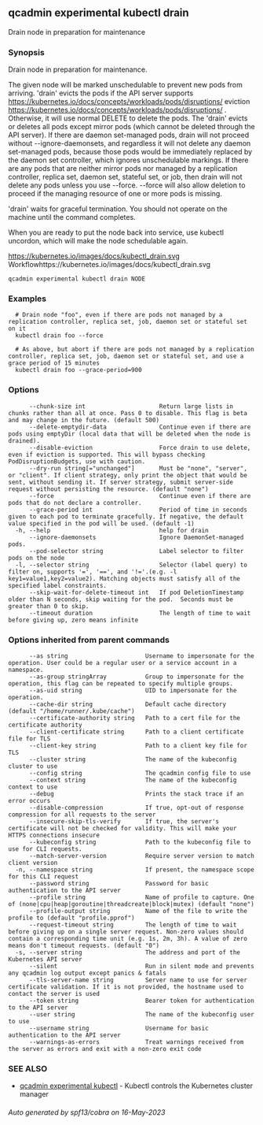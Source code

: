 ## qcadmin experimental kubectl drain

Drain node in preparation for maintenance

### Synopsis

Drain node in preparation for maintenance.

 The given node will be marked unschedulable to prevent new pods from arriving. 'drain' evicts the pods if the API server supports https://kubernetes.io/docs/concepts/workloads/pods/disruptions/ eviction https://kubernetes.io/docs/concepts/workloads/pods/disruptions/ . Otherwise, it will use normal DELETE to delete the pods. The 'drain' evicts or deletes all pods except mirror pods (which cannot be deleted through the API server).  If there are daemon set-managed pods, drain will not proceed without --ignore-daemonsets, and regardless it will not delete any daemon set-managed pods, because those pods would be immediately replaced by the daemon set controller, which ignores unschedulable markings.  If there are any pods that are neither mirror pods nor managed by a replication controller, replica set, daemon set, stateful set, or job, then drain will not delete any pods unless you use --force.  --force will also allow deletion to proceed if the managing resource of one or more pods is missing.

 'drain' waits for graceful termination. You should not operate on the machine until the command completes.

 When you are ready to put the node back into service, use kubectl uncordon, which will make the node schedulable again.

https://kubernetes.io/images/docs/kubectl_drain.svg Workflowhttps://kubernetes.io/images/docs/kubectl_drain.svg

```
qcadmin experimental kubectl drain NODE
```

### Examples

```
  # Drain node "foo", even if there are pods not managed by a replication controller, replica set, job, daemon set or stateful set on it
  kubectl drain foo --force
  
  # As above, but abort if there are pods not managed by a replication controller, replica set, job, daemon set or stateful set, and use a grace period of 15 minutes
  kubectl drain foo --grace-period=900
```

### Options

```
      --chunk-size int                     Return large lists in chunks rather than all at once. Pass 0 to disable. This flag is beta and may change in the future. (default 500)
      --delete-emptydir-data               Continue even if there are pods using emptyDir (local data that will be deleted when the node is drained).
      --disable-eviction                   Force drain to use delete, even if eviction is supported. This will bypass checking PodDisruptionBudgets, use with caution.
      --dry-run string[="unchanged"]       Must be "none", "server", or "client". If client strategy, only print the object that would be sent, without sending it. If server strategy, submit server-side request without persisting the resource. (default "none")
      --force                              Continue even if there are pods that do not declare a controller.
      --grace-period int                   Period of time in seconds given to each pod to terminate gracefully. If negative, the default value specified in the pod will be used. (default -1)
  -h, --help                               help for drain
      --ignore-daemonsets                  Ignore DaemonSet-managed pods.
      --pod-selector string                Label selector to filter pods on the node
  -l, --selector string                    Selector (label query) to filter on, supports '=', '==', and '!='.(e.g. -l key1=value1,key2=value2). Matching objects must satisfy all of the specified label constraints.
      --skip-wait-for-delete-timeout int   If pod DeletionTimestamp older than N seconds, skip waiting for the pod.  Seconds must be greater than 0 to skip.
      --timeout duration                   The length of time to wait before giving up, zero means infinite
```

### Options inherited from parent commands

```
      --as string                      Username to impersonate for the operation. User could be a regular user or a service account in a namespace.
      --as-group stringArray           Group to impersonate for the operation, this flag can be repeated to specify multiple groups.
      --as-uid string                  UID to impersonate for the operation.
      --cache-dir string               Default cache directory (default "/home/runner/.kube/cache")
      --certificate-authority string   Path to a cert file for the certificate authority
      --client-certificate string      Path to a client certificate file for TLS
      --client-key string              Path to a client key file for TLS
      --cluster string                 The name of the kubeconfig cluster to use
      --config string                  The qcadmin config file to use
      --context string                 The name of the kubeconfig context to use
      --debug                          Prints the stack trace if an error occurs
      --disable-compression            If true, opt-out of response compression for all requests to the server
      --insecure-skip-tls-verify       If true, the server's certificate will not be checked for validity. This will make your HTTPS connections insecure
      --kubeconfig string              Path to the kubeconfig file to use for CLI requests.
      --match-server-version           Require server version to match client version
  -n, --namespace string               If present, the namespace scope for this CLI request
      --password string                Password for basic authentication to the API server
      --profile string                 Name of profile to capture. One of (none|cpu|heap|goroutine|threadcreate|block|mutex) (default "none")
      --profile-output string          Name of the file to write the profile to (default "profile.pprof")
      --request-timeout string         The length of time to wait before giving up on a single server request. Non-zero values should contain a corresponding time unit (e.g. 1s, 2m, 3h). A value of zero means don't timeout requests. (default "0")
  -s, --server string                  The address and port of the Kubernetes API server
      --silent                         Run in silent mode and prevents any qcadmin log output except panics & fatals
      --tls-server-name string         Server name to use for server certificate validation. If it is not provided, the hostname used to contact the server is used
      --token string                   Bearer token for authentication to the API server
      --user string                    The name of the kubeconfig user to use
      --username string                Username for basic authentication to the API server
      --warnings-as-errors             Treat warnings received from the server as errors and exit with a non-zero exit code
```

### SEE ALSO

* [qcadmin experimental kubectl](qcadmin_experimental_kubectl.md)	 - Kubectl controls the Kubernetes cluster manager

###### Auto generated by spf13/cobra on 16-May-2023
